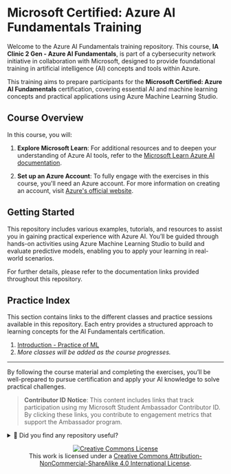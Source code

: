 # Microsoft Certified: Azure AI Fundamentals Training

Welcome to the Azure AI Fundamentals training repository. This course, **IA Clinic 2 Gen - Azure AI Fundamentals**, is part of a cybersecurity network initiative in collaboration with Microsoft, designed to provide foundational training in artificial intelligence (AI) concepts and tools within Azure.

This training aims to prepare participants for the **Microsoft Certified: Azure AI Fundamentals** certification, covering essential AI and machine learning concepts and practical applications using Azure Machine Learning Studio.

## Course Overview

In this course, you will:

1. **Explore Microsoft Learn**: For additional resources and to deepen your understanding of Azure AI tools, refer to the [Microsoft Learn Azure AI documentation](https://learn.microsoft.com/azure/machine-learning/?wt.mc_id=studentamb_373747).

2. **Set up an Azure Account**: To fully engage with the exercises in this course, you'll need an Azure account. For more information on creating an account, visit [Azure's official website](https://azure.microsoft.com/?wt.mc_id=studentamb_373747).

## Getting Started

This repository includes various examples, tutorials, and resources to assist you in gaining practical experience with Azure AI. You’ll be guided through hands-on activities using Azure Machine Learning Studio to build and evaluate predictive models, enabling you to apply your learning in real-world scenarios.

For further details, please refer to the documentation links provided throughout this repository.


## Practice Index

This section contains links to the different classes and practice sessions available in this repository. Each entry provides a structured approach to learning concepts for the AI Fundamentals certification.

1. [Introduction - Practice of ML](Intro-Study_of_ML-JEVG/2_Class_JEVG.md)
2. _More classes will be added as the course progresses._


---

By following the course material and completing the exercises, you’ll be well-prepared to pursue certification and apply your AI knowledge to solve practical challenges.

> **Contributor ID Notice**: This content includes links that track participation using my Microsoft Student Ambassador Contributor ID. By clicking these links, you contribute to engagement metrics that support the Ambassador program.



<details>
  <summary>🌟 Did you find any repository useful?</summary>
  If any project has been helpful to you, consider giving it a ⭐ star in the repository and follow my GitHub account to stay tuned for future updates! 🚀

  In addition, I am always open to suggestions, recommendations or collaborations. Feel free to [get in touch](https://www.linkedin.com/in/vazquez-galan-jose-emmanuel-664968221) if you have any questions or ideas for improving this project. I'm excited for your feedback and contributions.

  Thank you for your interest and support! 😊
</details>


<p align="center">
<a rel="license" href="http://creativecommons.org/licenses/by-nc-sa/4.0/"><img alt="Creative Commons License" style="border-width:0" src="https://i.creativecommons.org/l/by-nc-sa/4.0/88x31.png" /></a><br />This work is licensed under a <a rel="license" href="http://creativecommons.org/licenses/by-nc-sa/4.0/">Creative Commons Attribution-NonCommercial-ShareAlike 4.0 International License</a>.
</p>